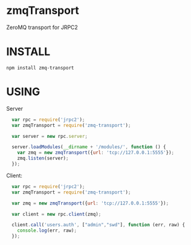 zmqTransport
=====

ZeroMQ transport for JRPC2

INSTALL
======
```
npm install zmq-transport
```


USING
=====

Server

```javascript
  var rpc = require('jrpc2');
  var zmqTransport = require('zmq-transport');

  var server = new rpc.server;  

  server.loadModules(__dirname + '/modules/', function () {
    var zmq = new zmqTransport({url: 'tcp://127.0.0.1:5555'});
    zmq.listen(server);
  });
```

Client:

```javascript
  var rpc = require('jrpc2');
  var zmqTransport = require('zmq-transport');

  var zmq = new zmqTransport({url: 'tcp://127.0.0.1:5555'});

  var client = new rpc.client(zmq);

  client.call('users.auth', ["admin","swd"], function (err, raw) {
    console.log(err, raw);
  });
```